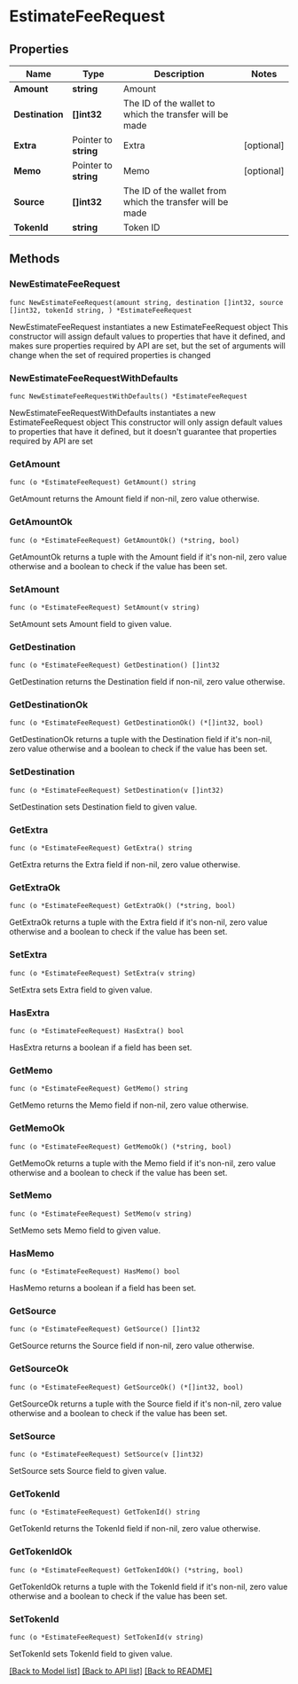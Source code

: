 # EstimateFeeRequest

## Properties

Name | Type | Description | Notes
------------ | ------------- | ------------- | -------------
**Amount** | **string** | Amount | 
**Destination** | **[]int32** | The ID of the wallet to which the transfer will be made | 
**Extra** | Pointer to **string** | Extra | [optional] 
**Memo** | Pointer to **string** | Memo | [optional] 
**Source** | **[]int32** | The ID of the wallet from which the transfer will be made | 
**TokenId** | **string** | Token ID | 

## Methods

### NewEstimateFeeRequest

`func NewEstimateFeeRequest(amount string, destination []int32, source []int32, tokenId string, ) *EstimateFeeRequest`

NewEstimateFeeRequest instantiates a new EstimateFeeRequest object
This constructor will assign default values to properties that have it defined,
and makes sure properties required by API are set, but the set of arguments
will change when the set of required properties is changed

### NewEstimateFeeRequestWithDefaults

`func NewEstimateFeeRequestWithDefaults() *EstimateFeeRequest`

NewEstimateFeeRequestWithDefaults instantiates a new EstimateFeeRequest object
This constructor will only assign default values to properties that have it defined,
but it doesn't guarantee that properties required by API are set

### GetAmount

`func (o *EstimateFeeRequest) GetAmount() string`

GetAmount returns the Amount field if non-nil, zero value otherwise.

### GetAmountOk

`func (o *EstimateFeeRequest) GetAmountOk() (*string, bool)`

GetAmountOk returns a tuple with the Amount field if it's non-nil, zero value otherwise
and a boolean to check if the value has been set.

### SetAmount

`func (o *EstimateFeeRequest) SetAmount(v string)`

SetAmount sets Amount field to given value.


### GetDestination

`func (o *EstimateFeeRequest) GetDestination() []int32`

GetDestination returns the Destination field if non-nil, zero value otherwise.

### GetDestinationOk

`func (o *EstimateFeeRequest) GetDestinationOk() (*[]int32, bool)`

GetDestinationOk returns a tuple with the Destination field if it's non-nil, zero value otherwise
and a boolean to check if the value has been set.

### SetDestination

`func (o *EstimateFeeRequest) SetDestination(v []int32)`

SetDestination sets Destination field to given value.


### GetExtra

`func (o *EstimateFeeRequest) GetExtra() string`

GetExtra returns the Extra field if non-nil, zero value otherwise.

### GetExtraOk

`func (o *EstimateFeeRequest) GetExtraOk() (*string, bool)`

GetExtraOk returns a tuple with the Extra field if it's non-nil, zero value otherwise
and a boolean to check if the value has been set.

### SetExtra

`func (o *EstimateFeeRequest) SetExtra(v string)`

SetExtra sets Extra field to given value.

### HasExtra

`func (o *EstimateFeeRequest) HasExtra() bool`

HasExtra returns a boolean if a field has been set.

### GetMemo

`func (o *EstimateFeeRequest) GetMemo() string`

GetMemo returns the Memo field if non-nil, zero value otherwise.

### GetMemoOk

`func (o *EstimateFeeRequest) GetMemoOk() (*string, bool)`

GetMemoOk returns a tuple with the Memo field if it's non-nil, zero value otherwise
and a boolean to check if the value has been set.

### SetMemo

`func (o *EstimateFeeRequest) SetMemo(v string)`

SetMemo sets Memo field to given value.

### HasMemo

`func (o *EstimateFeeRequest) HasMemo() bool`

HasMemo returns a boolean if a field has been set.

### GetSource

`func (o *EstimateFeeRequest) GetSource() []int32`

GetSource returns the Source field if non-nil, zero value otherwise.

### GetSourceOk

`func (o *EstimateFeeRequest) GetSourceOk() (*[]int32, bool)`

GetSourceOk returns a tuple with the Source field if it's non-nil, zero value otherwise
and a boolean to check if the value has been set.

### SetSource

`func (o *EstimateFeeRequest) SetSource(v []int32)`

SetSource sets Source field to given value.


### GetTokenId

`func (o *EstimateFeeRequest) GetTokenId() string`

GetTokenId returns the TokenId field if non-nil, zero value otherwise.

### GetTokenIdOk

`func (o *EstimateFeeRequest) GetTokenIdOk() (*string, bool)`

GetTokenIdOk returns a tuple with the TokenId field if it's non-nil, zero value otherwise
and a boolean to check if the value has been set.

### SetTokenId

`func (o *EstimateFeeRequest) SetTokenId(v string)`

SetTokenId sets TokenId field to given value.



[[Back to Model list]](../README.md#documentation-for-models) [[Back to API list]](../README.md#documentation-for-api-endpoints) [[Back to README]](../README.md)


